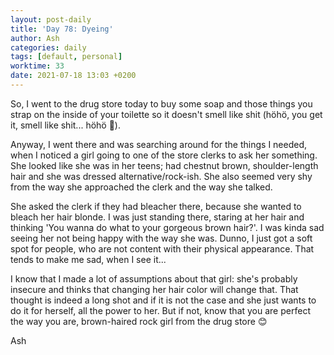 ```yaml
---
layout: post-daily
title: 'Day 78: Dyeing'
author: Ash
categories: daily
tags: [default, personal]
worktime: 33
date: 2021-07-18 13:03 +0200
---
```

So, I went to the drug store today to buy some soap and those things you strap on the inside of your toilette so it doesn't smell like shit (höhö, you get it, smell like shit... höhö 💩).

Anyway, I went there and was searching around for the things I needed, when I noticed a girl going to one of the store clerks to ask her something. She looked like she was in her teens; had chestnut brown, shoulder-length hair and she was dressed alternative/rock-ish. She also seemed very shy from the way she approached the clerk and the way she talked. 

She asked the clerk if they had bleacher there, because she wanted to bleach her hair blonde. I was just standing there, staring at her hair and thinking 'You wanna do what to your gorgeous brown hair?'. I was kinda sad seeing her not being happy with the way she was. Dunno, I just got a soft spot for people, who are not content with their physical appearance. That tends to make me sad, when I see it...

I know that I made a lot of assumptions about that girl: she's probably insecure and thinks that changing her hair color will change that. That thought is indeed a long shot and if it is not the case and she just wants to do it for herself, all the power to her. But if not, know that you are perfect the way you are, brown-haired rock girl from the drug store 😊

Ash

